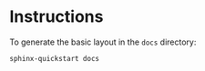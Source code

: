 # Instructions

To generate the basic layout in the ```docs``` directory:
```
sphinx-quickstart docs
```

